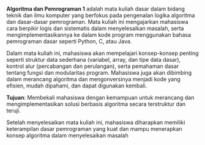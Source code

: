 **Algoritma dan Pemrograman 1** adalah mata kuliah dasar dalam bidang teknik dan ilmu komputer yang berfokus pada pengenalan logika algoritma dan dasar-dasar pemrograman. Mata kuliah ini mengajarkan mahasiswa cara berpikir logis dan sistematis dalam menyelesaikan masalah, serta mengimplementasikannya ke dalam kode program menggunakan bahasa pemrograman dasar seperti Python, C, atau Java.

Dalam mata kuliah ini, mahasiswa akan mempelajari konsep-konsep penting seperti struktur data sederhana (variabel, array, dan tipe data dasar), kontrol alur (percabangan dan perulangan), serta pemahaman dasar tentang fungsi dan modularitas program. Mahasiswa juga akan dibimbing dalam merancang algoritma dan mengonversinya menjadi kode yang efisien, mudah dipahami, dan dapat digunakan kembali.

**Tujuan**: Membekali mahasiswa dengan kemampuan untuk merancang dan mengimplementasikan solusi berbasis algoritma secara terstruktur dan teruji. 

Setelah menyelesaikan mata kuliah ini, mahasiswa diharapkan memiliki keterampilan dasar pemrograman yang kuat dan mampu menerapkan konsep algoritma dalam menyelesaikan masalah
